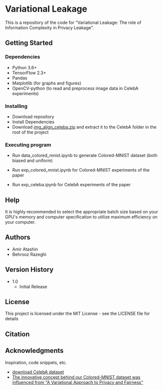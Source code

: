 # Variational Leakage

This is a repository of the code for "Variational Leakage: The role of Information Complexity in Privacy Leakage".

## Getting Started

### Dependencies

* Python 3.6+
* TensorFlow 2.3+
* Pandas
* Matplotlib (for graphs and figures)
* OpenCV-python (to read and preprocess image data in CelebA experiments)

### Installing

* Download repository
* Install Dependencies
* Download [img_align_celeba.zip](https://drive.google.com/drive/folders/0B7EVK8r0v71pTUZsaXdaSnZBZzg) and extract it to the CelebA folder in the root of the project

### Executing program

* Run data_colored_mnist.ipynb to generate Colored-MNIST dataset (both biased and uniform)
* Run exp_colored_mnist.ipynb for Colored-MNIST experiments of the paper

* Run exp_celeba.ipynb for CelebA experiments of the paper

## Help

It is highly recommended to select the appropriate batch size based on your GPU's memory and computer specification to utilize maximum efficiency on your computer. 

## Authors

* Amir Atashin
* Behrooz Razeghi

## Version History

* 1.0
    * Initial Release

## License

This project is licensed under the MIT License - see the LICENSE file for details

## Citation


## Acknowledgments

Inspiration, code snippets, etc.
* [download CelebA dataset](http://mmlab.ie.cuhk.edu.hk/projects/CelebA.html)
* [The innovative concept behind our Colored-MNIST dataset was influenced from "A Variational Approach to Privacy and Fairness"](https://arxiv.org/abs/2006.06332)

